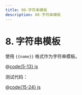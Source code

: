```yaml
---
title: 08-字符串模板
description: 08-字符串模板
---
```


# 8. 字符串模板

使用 `{{name}}` 格式作为字符串模板。

@[code{5-13} js](./src/08-string-template.js)

测试代码：

@[code{15-24} js](./src/08-string-template.js)
